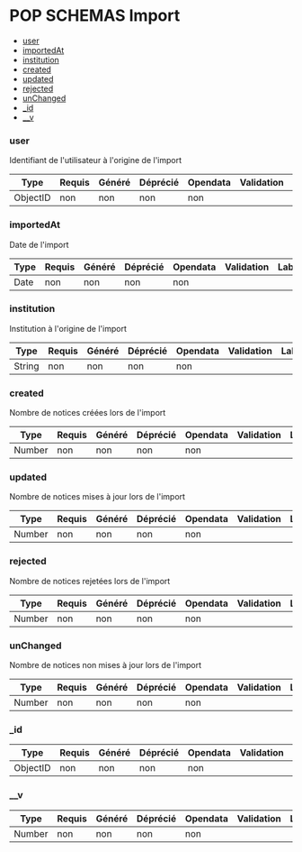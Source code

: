 # POP SCHEMAS Import

- [user](/apps/api/doc/Import.md#user)
- [importedAt](/apps/api/doc/Import.md#importedAt)
- [institution](/apps/api/doc/Import.md#institution)
- [created](/apps/api/doc/Import.md#created)
- [updated](/apps/api/doc/Import.md#updated)
- [rejected](/apps/api/doc/Import.md#rejected)
- [unChanged](/apps/api/doc/Import.md#unChanged)
- [_id](/apps/api/doc/Import.md#_id)
- [__v](/apps/api/doc/Import.md#__v)
### user
Identifiant de l'utilisateur à l'origine de l'import




|Type|Requis|Généré|Déprécié|Opendata|Validation|Label|
|----|------|------|------|--------|----------|-----|
|ObjectID|non|non|non|non|||

### importedAt
Date de l'import 




|Type|Requis|Généré|Déprécié|Opendata|Validation|Label|
|----|------|------|------|--------|----------|-----|
|Date|non|non|non|non|||

### institution
Institution à l'origine de l'import




|Type|Requis|Généré|Déprécié|Opendata|Validation|Label|
|----|------|------|------|--------|----------|-----|
|String|non|non|non|non|||

### created
Nombre de notices créées lors de l'import




|Type|Requis|Généré|Déprécié|Opendata|Validation|Label|
|----|------|------|------|--------|----------|-----|
|Number|non|non|non|non|||

### updated
Nombre de notices mises à jour lors de l'import




|Type|Requis|Généré|Déprécié|Opendata|Validation|Label|
|----|------|------|------|--------|----------|-----|
|Number|non|non|non|non|||

### rejected
Nombre de notices rejetées lors de l'import




|Type|Requis|Généré|Déprécié|Opendata|Validation|Label|
|----|------|------|------|--------|----------|-----|
|Number|non|non|non|non|||

### unChanged
Nombre de notices non mises à jour lors de l'import




|Type|Requis|Généré|Déprécié|Opendata|Validation|Label|
|----|------|------|------|--------|----------|-----|
|Number|non|non|non|non|||

### _id





|Type|Requis|Généré|Déprécié|Opendata|Validation|Label|
|----|------|------|------|--------|----------|-----|
|ObjectID|non|non|non|non|||

### __v





|Type|Requis|Généré|Déprécié|Opendata|Validation|Label|
|----|------|------|------|--------|----------|-----|
|Number|non|non|non|non|||

